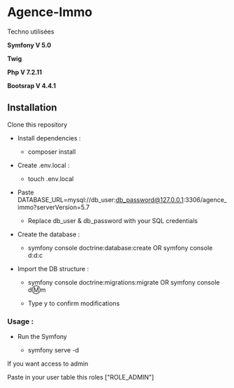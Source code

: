 # Agence-Immo

Techno utilisées

**Symfony V 5.0**

**Twig**

**Php V 7.2.11**

**Bootsrap V 4.4.1**

## Installation

Clone this repository

- Install dependencies :

    - composer install

- Create .env.local :

    - touch .env.local

- Paste 
DATABASE_URL=mysql://db_user:db_password@127.0.0.1:3306/agence_immo?serverVersion=5.7

    - Replace db_user & db_password with your SQL credentials

- Create the database :

    - symfony console doctrine:database:create OR symfony console d:d:c

- Import the DB structure :

    - symfony console doctrine:migrations:migrate OR symfony console d:m:m

    - Type y to confirm modifications

### Usage :

- Run the Symfony 

    - symfony serve -d



If you want access to admin 

Paste in your user table this roles ["ROLE_ADMIN"]